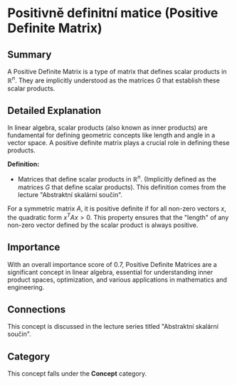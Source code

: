 # Positivně definitní matice (Positive Definite Matrix)

## Summary

A Positive Definite Matrix is a type of matrix that defines scalar products in $\mathbb{R}^n$. They are implicitly understood as the matrices $G$ that establish these scalar products.

## Detailed Explanation

In linear algebra, scalar products (also known as inner products) are fundamental for defining geometric concepts like length and angle in a vector space. A positive definite matrix plays a crucial role in defining these products.

**Definition:**
*   Matrices that define scalar products in $\mathbb{R}^n$. (Implicitly defined as the matrices $G$ that define scalar products). This definition comes from the lecture "Abstraktní skalární součin".

For a symmetric matrix $A$, it is positive definite if for all non-zero vectors $x$, the quadratic form $x^T A x > 0$. This property ensures that the "length" of any non-zero vector defined by the scalar product is always positive.

## Importance

With an overall importance score of 0.7, Positive Definite Matrices are a significant concept in linear algebra, essential for understanding inner product spaces, optimization, and various applications in mathematics and engineering.

## Connections

This concept is discussed in the lecture series titled "Abstraktní skalární součin".

## Category

This concept falls under the **Concept** category.
